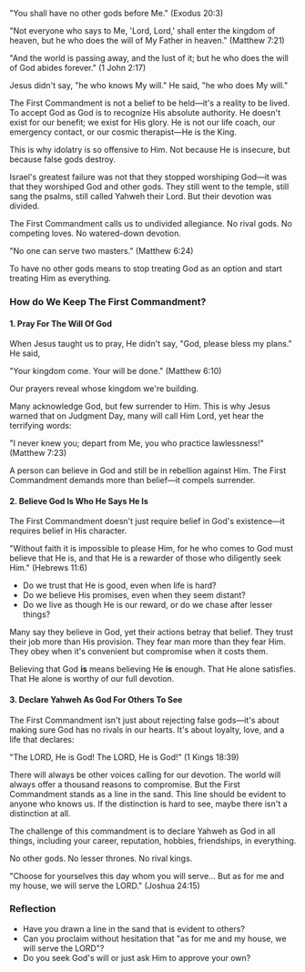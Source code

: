 

 "You shall have no other gods before Me."  (Exodus 20:3)

 "Not everyone who says to Me, 'Lord, Lord,' shall enter the kingdom of heaven, but he who does the will of My Father in heaven."  (Matthew 7:21)

"And the world is passing away, and the lust of it; but he who does the will of God abides forever." (1 John 2:17)

Jesus didn't say, "he who knows My will." He said, "he who does My will."

The First Commandment is not a belief to be held—it's a reality to be lived. 
To accept God as God is to recognize His absolute authority. He doesn't exist for our benefit; we exist for His glory. He is not our life coach, our emergency contact, or our cosmic therapist—He is the King.

This is why idolatry is so offensive to Him. Not because He is insecure, but because false gods destroy.

Israel's greatest failure was not that they stopped worshiping God—it was that they worshiped God and other gods. They still went to the temple, still sang the psalms, still called Yahweh their Lord. But their devotion was divided.

The First Commandment calls us to undivided allegiance. No rival gods. No competing loves. No watered-down devotion.

 "No one can serve two masters." (Matthew 6:24)

To have no other gods means to stop treating God as an option and start treating Him as everything. 

### How do We Keep The First Commandment?

#### 1. Pray For The Will Of God

When Jesus taught us to pray, He didn't say, "God, please bless my plans." He said,

 "Your kingdom come. Your will be done."  (Matthew 6:10)

Our prayers reveal whose kingdom we're building.

Many acknowledge God, but few surrender to Him. This is why Jesus warned that on Judgment Day, many will call Him Lord, yet hear the terrifying words:

 "I never knew you; depart from Me, you who practice lawlessness!"  
 (Matthew 7:23)

A person can believe in God and still be in rebellion against Him. The First Commandment demands more than belief—it compels surrender.

#### 2. Believe God Is Who He Says He Is

The First Commandment doesn't just require belief in God's existence—it requires belief in His character.

 "Without faith it is impossible to please Him, for he who comes to God must believe that He is, and that He is a rewarder of those who diligently seek Him." (Hebrews 11:6)

- Do we trust that He is good, even when life is hard?
- Do we believe His promises, even when they seem distant?
- Do we live as though He is our reward, or do we chase after lesser things?

Many say they believe in God, yet their actions betray that belief. They trust their job more than His provision. They fear man more than they fear Him. They obey when it's convenient but compromise when it costs them.

Believing that God **is** means believing He **is** enough. That He alone satisfies. That He alone is worthy of our full devotion. 

#### 3. Declare Yahweh As God For Others To See

The First Commandment isn't just about rejecting false gods—it's about making sure God has no rivals in our hearts. It's about loyalty, love, and a life that declares:

 "The LORD, He is God! The LORD, He is God!"  (1 Kings 18:39)

There will always be other voices calling for our devotion. The world will always offer a thousand reasons to compromise. But the First Commandment stands as a line in the sand. This line should be evident to anyone who knows us. If the distinction is hard to see, maybe there isn't a distinction at all.

The challenge of this commandment is to declare Yahweh as God in all things, including your career, reputation, hobbies, friendships, in everything.

No other gods. No lesser thrones. No rival kings.

 "Choose for yourselves this day whom you will serve… But as for me and my house, we will serve the LORD."  (Joshua 24:15)

### Reflection

- Have you drawn a line in the sand that is evident to others?
- Can you proclaim without hesitation that "as for me and my house, we will serve the LORD"?
- Do you seek God's will or just ask Him to approve your own?